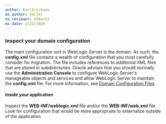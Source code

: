 ```yaml
---
author: KarlErickson
ms.author: karler
ms.reviewer: edburns
ms.date: 1/21/2020
---
```


### Inspect your domain configuration

The main configuration unit in WebLogic Server is the domain. As such, the **config.xml** file contains a wealth of configuration that you must carefully consider for migration. The file includes references to additional XML files that are stored in subdirectories. Oracle advises that you should normally use the **Administration Console** to configure WebLogic Server's manageable objects and services and allow WebLogic Server to maintain the **config.xml** file. For more information, see [Domain Configuration Files](https://docs.oracle.com/en/middleware/fusion-middleware/weblogic-server/14.1.2/domcf/config_files.html).

#### Inside your application

Inspect the **WEB-INF/weblogic.xml** file and/or the **WEB-INF/web.xml** file. Look for configuration that would be more appropriate to externalize outside of the application.

